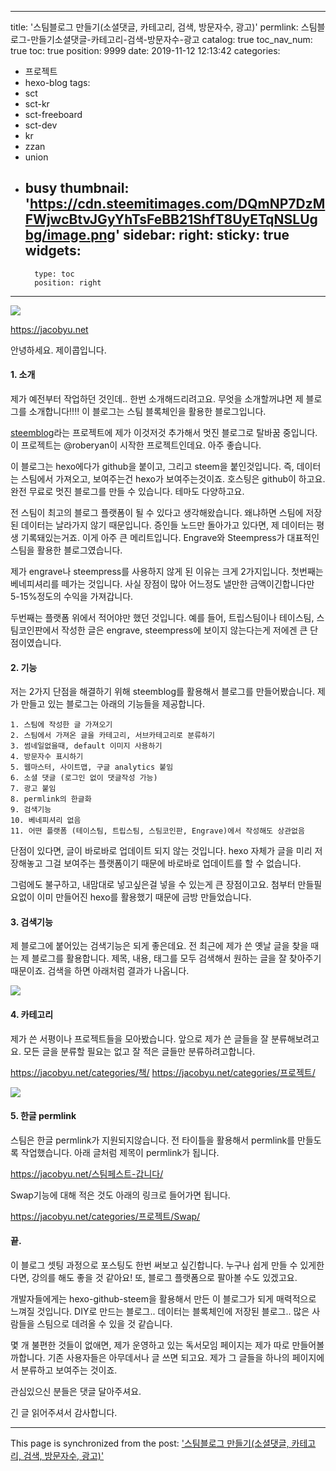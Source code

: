 
---
title: '스팀블로그 만들기(소셜댓글, 카테고리, 검색, 방문자수, 광고)'
permlink: 스팀블로그-만들기소셜댓글-카테고리-검색-방문자수-광고
catalog: true
toc_nav_num: true
toc: true
position: 9999
date: 2019-11-12 12:13:42
categories:
- 프로젝트
- hexo-blog
tags:
- sct
- sct-kr
- sct-freeboard
- sct-dev
- kr
- zzan
- union
- busy
thumbnail: 'https://cdn.steemitimages.com/DQmNP7DzMFWjwcBtvJGyYhTsFeBB21ShfT8UyETqNSLUgbg/image.png'
sidebar:
    right:
        sticky: true
widgets:
    -
        type: toc
        position: right
---


![](https://cdn.steemitimages.com/DQmNP7DzMFWjwcBtvJGyYhTsFeBB21ShfT8UyETqNSLUgbg/image.png)

https://jacobyu.net

안녕하세요. 제이콥입니다. 

#### 1. 소개

제가 예전부터 작업하던 것인데.. 한번 소개해드리려고요.
무엇을 소개할꺼냐면 제 블로그를 소개합니다!!!! 
이 블로그는 스팀 블록체인을 활용한 블로그입니다. 

[steemblog](https://github.com/steemblog/blog)라는 프로젝트에 제가 이것저것 추가해서 멋진 블로그로 탈바꿈 중입니다. 이 프로젝트는 @roberyan이 시작한 프로젝트인데요. 아주 좋습니다. 

이 블로그는 hexo에다가 github을 붙이고, 그리고 steem을 붙인것입니다. 즉, 데이터는 스팀에서 가져오고, 보여주는건 hexo가 보여주는것이죠. 호스팅은 github이 하고요. 완전 무료로 멋진 블로그를 만들 수 있습니다. 테마도 다양하고요.


전 스팀이 최고의 블로그 플랫폼이 될 수 있다고 생각해왔습니다. 왜냐하면 스팀에 저장된 데이터는 날라가지 않기 때문입니다. 증인들 노드만 돌아가고 있다면, 제 데이터는 평생 기록돼있는거죠. 이게 아주 큰 메리트입니다. Engrave와 Steempress가 대표적인 스팀을 활용한 블로그였습니다.

제가 engrave나 steempress를 사용하지 않게 된 이유는 크게 2가지입니다. 첫번째는 베네피셔리를 떼가는 것입니다. 사실 장점이 많아 어느정도 낼만한 금액이긴합니다만 5-15%정도의 수익을 가져갑니다. 

두번째는 플랫폼 위에서 적어야만 했던 것입니다. 예를 들어, 트립스팀이나 테이스팀, 스팀코인판에서 작성한 글은 engrave, steempress에 보이지 않는다는게 저에겐 큰 단점이였습니다.


#### 2. 기능

저는 2가지 단점을 해결하기 위해  steemblog를 활용해서 블로그를 만들어봤습니다.  제가 만들고 있는 블로그는 아래의 기능들을 제공합니다. 


```
1. 스팀에 작성한 글 가져오기
2. 스팀에서 가져온 글을 카테고리, 서브카테고리로 분류하기
3. 썸네일없을때, default 이미지 사용하기
4. 방문자수 표시하기
5. 웹마스터, 사이트맵, 구글 analytics 붙임
6. 소셜 댓글 (로그인 없이 댓글작성 가능)
7. 광고 붙임
8. permlink의 한글화
9. 검색기능
10. 베네피셔리 없음
11. 어떤 플랫폼 (테이스팀, 트립스팀, 스팀코인판, Engrave)에서 작성해도 상관없음
```

단점이 있다면, 글이 바로바로 업데이트 되지 않는 것입니다. hexo 자체가 글을 미리 저장해놓고 그걸 보여주는 플랫폼이기 때문에 바로바로 업데이트를 할 수 없습니다.

그럼에도 불구하고, 내맘대로 넣고싶은걸 넣을 수 있는게 큰 장점이고요. 첨부터 만들필요없이 이미 만들어진 hexo를 활용했기 때문에 금방 만들었습니다. 


#### 3. 검색기능

제 블로그에 붙어있는 검색기능은 되게 좋은데요. 전 최근에 제가 쓴 옛날 글을 찾을 때는 제 블로그를 활용합니다. 제목, 내용, 태그를 모두 검색해서 원하는 글을 잘 찾아주기 때문이죠. 검색을 하면 아래처럼 결과가 나옵니다.

![](https://cdn.steemitimages.com/DQmbpJaUdQivrbEHWVvVRxTqwdXsGoL2juELpYAcrC9usDd/image.png)


#### 4. 카테고리


제가 쓴 서평이나 프로젝트들을 모아봤습니다. 앞으로 제가 쓴 글들을 잘 분류해보려고요. 모든 글을 분류할 필요는 없고 잘 적은 글들만 분류하려고합니다.


https://jacobyu.net/categories/책/
https://jacobyu.net/categories/프로젝트/


![](https://cdn.steemitimages.com/DQmSsKdpfFN5ELjHahXwDduPHBjz2qpd7MQANcjZF21i5P2/image.png)

#### 5. 한글 permlink

스팀은 한글 permlink가 지원되지않습니다. 전 타이틀을 활용해서 permlink를 만들도록 작업했습니다. 아래 글처럼 제목이 permlink가 됩니다.

https://jacobyu.net/스팀페스트-갑니다/

Swap기능에 대해 적은 것도 아래의 링크로 들어가면 됩니다.

https://jacobyu.net/categories/프로젝트/Swap/

#### 끝.

이 블로그 셋팅 과정으로 포스팅도 한번 써보고 싶긴합니다. 누구나 쉽게 만들 수 있게한다면, 강의를 해도 좋을 것 같아요! 또, 블로그 플랫폼으로 팔아볼 수도 있겠고요.

개발자들에게는 hexo-github-steem을 활용해서 만든 이 블로그가 되게 매력적으로 느껴질 것입니다. DIY로 만드는 블로그.. 데이터는 블록체인에 저장된 블로그.. 많은 사람들을 스팀으로 데려올 수 있을 것 같습니다.


몇 개 불편한 것들이 없애면, 제가 운영하고 있는 독서모임 페이지는 제가 따로 만들어볼까합니다. 기존 사용자들은 아무데서나 글 쓰면 되고요. 제가 그 글들을 하나의 페이지에서 분류하고 보여주는 것이죠.

관심있으신 분들은 댓글 달아주셔요. 

긴 글 읽어주셔서 감사합니다.

- - -

This page is synchronized from the post: ['스팀블로그 만들기(소셜댓글, 카테고리, 검색, 방문자수, 광고)'](https://steempeak.com/@jacobyu/4aow7v)
